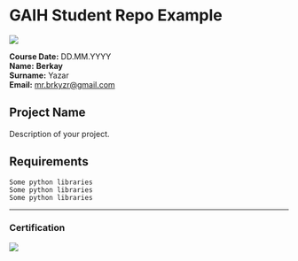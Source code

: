 # GAIH Student Repo Example
![](img/newlogo.png)

**Course Date:** DD.MM.YYYY  
**Name:** **Berkay**  
**Surname:** Yazar  
**Email:** mr.brkyzr@gmail.com  

## Project Name
Description of your project.

## Requirements
```
Some python libraries
Some python libraries
Some python libraries
```
---

### Certification
![](img/TopLearnerCertificate.png)

